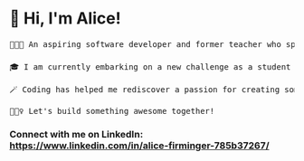 # 👋 Hi, I'm Alice!
<pre>👩🏻‍🏫 An aspiring software developer and former teacher who spent two years working in SE Asia. 🌏

🎓 I am currently embarking on a new challenge as a student at School of Code, learning full-stack development.

🪄 Coding has helped me rediscover a passion for creating something that is useful to others, out of nothing!  

👷🏻‍♀️ Let's build something awesome together! </pre> 

### Connect with me on LinkedIn: https://www.linkedin.com/in/alice-firminger-785b37267/
